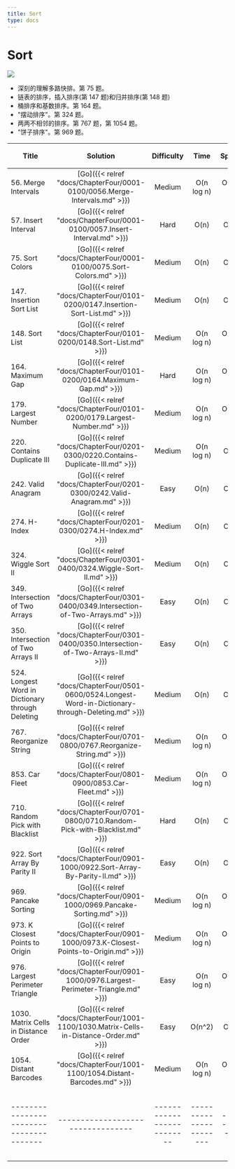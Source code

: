 ```yaml
---
title: Sort
type: docs
---
```


# Sort

![](https://img.halfrost.com/Leetcode/Sort.png)

- 深刻的理解多路快排。第 75 题。
- 链表的排序，插入排序(第 147 题)和归并排序(第 148 题)
- 桶排序和基数排序。第 164 题。
- "摆动排序"。第 324 题。
- 两两不相邻的排序。第 767 题，第 1054 题。
- "饼子排序"。第 969 题。

| Title | Solution | Difficulty | Time | Space | 收藏 |
| ----- | :--------: | :----------: | :----: | :-----: |:-----: |
|56. Merge Intervals | [Go]({{< relref "docs/ChapterFour/0001-0100/0056.Merge-Intervals.md" >}})| Medium | O(n log n)| O(log n)||
|57. Insert Interval  | [Go]({{< relref "docs/ChapterFour/0001-0100/0057.Insert-Interval.md" >}})| Hard | O(n)| O(1)||
|75. Sort Colors  | [Go]({{< relref "docs/ChapterFour/0001-0100/0075.Sort-Colors.md" >}})| Medium| O(n)| O(1)|❤️|
|147. Insertion Sort List | [Go]({{< relref "docs/ChapterFour/0101-0200/0147.Insertion-Sort-List.md" >}})| Medium | O(n)| O(1) |❤️|
|148. Sort List  | [Go]({{< relref "docs/ChapterFour/0101-0200/0148.Sort-List.md" >}})| Medium |O(n log n)| O(log n)|❤️|
|164. Maximum Gap  | [Go]({{< relref "docs/ChapterFour/0101-0200/0164.Maximum-Gap.md" >}})| Hard | O(n log n)| O(log n) |❤️|
|179. Largest Number  | [Go]({{< relref "docs/ChapterFour/0101-0200/0179.Largest-Number.md" >}})| Medium | O(n log n)| O(log n) |❤️|
|220. Contains Duplicate III  | [Go]({{< relref "docs/ChapterFour/0201-0300/0220.Contains-Duplicate-III.md" >}})| Medium | O(n log n)| O(1) |❤️|
|242. Valid Anagram   | [Go]({{< relref "docs/ChapterFour/0201-0300/0242.Valid-Anagram.md" >}})| Easy | O(n)| O(n) ||
|274. H-Index  | [Go]({{< relref "docs/ChapterFour/0201-0300/0274.H-Index.md" >}})| Medium |  O(n)| O(n) ||
|324. Wiggle Sort II  | [Go]({{< relref "docs/ChapterFour/0301-0400/0324.Wiggle-Sort-II.md" >}})| Medium| O(n)| O(n)|❤️|
|349. Intersection of Two Arrays | [Go]({{< relref "docs/ChapterFour/0301-0400/0349.Intersection-of-Two-Arrays.md" >}})| Easy | O(n)| O(n) ||
|350. Intersection of Two Arrays II  | [Go]({{< relref "docs/ChapterFour/0301-0400/0350.Intersection-of-Two-Arrays-II.md" >}})| Easy | O(n)| O(n) ||
|524. Longest Word in Dictionary through Deleting  | [Go]({{< relref "docs/ChapterFour/0501-0600/0524.Longest-Word-in-Dictionary-through-Deleting.md" >}})| Medium | O(n)| O(1) ||
|767. Reorganize String | [Go]({{< relref "docs/ChapterFour/0701-0800/0767.Reorganize-String.md" >}})| Medium | O(n log n)| O(log n)  |❤️|
|853. Car Fleet | [Go]({{< relref "docs/ChapterFour/0801-0900/0853.Car-Fleet.md" >}})| Medium | O(n log n)| O(log n)  ||
|710. Random Pick with Blacklist | [Go]({{< relref "docs/ChapterFour/0701-0800/0710.Random-Pick-with-Blacklist.md" >}})| Hard | O(n)| O(n)  ||
|922. Sort Array By Parity II | [Go]({{< relref "docs/ChapterFour/0901-1000/0922.Sort-Array-By-Parity-II.md" >}})| Easy | O(n)| O(1) ||
|969. Pancake Sorting | [Go]({{< relref "docs/ChapterFour/0901-1000/0969.Pancake-Sorting.md" >}})| Medium | O(n log n)| O(log n) |❤️|
|973. K Closest Points to Origin | [Go]({{< relref "docs/ChapterFour/0901-1000/0973.K-Closest-Points-to-Origin.md" >}})| Medium | O(n log n)| O(log n) ||
|976. Largest Perimeter Triangle  | [Go]({{< relref "docs/ChapterFour/0901-1000/0976.Largest-Perimeter-Triangle.md" >}})| Easy | O(n log n)| O(log n) ||
|1030. Matrix Cells in Distance Order  | [Go]({{< relref "docs/ChapterFour/1001-1100/1030.Matrix-Cells-in-Distance-Order.md" >}})| Easy | O(n^2)| O(1) ||
|1054. Distant Barcodes | [Go]({{< relref "docs/ChapterFour/1001-1100/1054.Distant-Barcodes.md" >}})| Medium | O(n log n)| O(log n) |❤️|
|---------------------------------------|---------------------------------|--------------------------|-----------------------|-----------|--------|